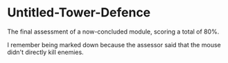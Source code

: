 # Untitled-Tower-Defence
 
The final assessment of a now-concluded module, scoring a total of 80%.

I remember being marked down because the assessor said that the mouse didn't directly kill enemies.
